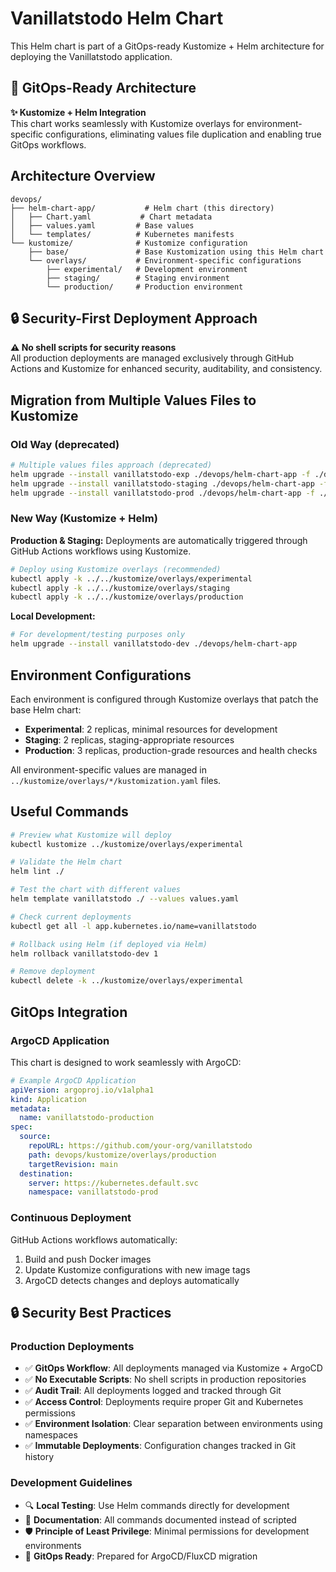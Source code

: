 # Vanillatstodo Helm Chart

This Helm chart is part of a GitOps-ready Kustomize + Helm architecture for deploying the Vanillatstodo application.

## 🚀 GitOps-Ready Architecture

**✨ Kustomize + Helm Integration**  
This chart works seamlessly with Kustomize overlays for environment-specific configurations, eliminating values file duplication and enabling true GitOps workflows.

## Architecture Overview

```
devops/
├── helm-chart-app/           # Helm chart (this directory)
│   ├── Chart.yaml           # Chart metadata
│   ├── values.yaml         # Base values
│   └── templates/          # Kubernetes manifests
└── kustomize/              # Kustomize configuration
    ├── base/               # Base Kustomization using this Helm chart
    └── overlays/           # Environment-specific configurations
        ├── experimental/   # Development environment
        ├── staging/        # Staging environment
        └── production/     # Production environment
```

## 🔒 Security-First Deployment Approach

**⚠️ No shell scripts for security reasons**  
All production deployments are managed exclusively through GitHub Actions and Kustomize for enhanced security, auditability, and consistency.

## Migration from Multiple Values Files to Kustomize

### Old Way (deprecated)

```bash
# Multiple values files approach (deprecated)
helm upgrade --install vanillatstodo-exp ./devops/helm-chart-app -f ./devops/helm-chart-app/values-experimental.yaml
helm upgrade --install vanillatstodo-staging ./devops/helm-chart-app -f ./devops/helm-chart-app/values-staging.yaml
helm upgrade --install vanillatstodo-prod ./devops/helm-chart-app -f ./devops/helm-chart-app/values-production.yaml
```

### New Way (Kustomize + Helm)

**Production & Staging:** Deployments are automatically triggered through GitHub Actions workflows using Kustomize.

```bash
# Deploy using Kustomize overlays (recommended)
kubectl apply -k ../../kustomize/overlays/experimental
kubectl apply -k ../../kustomize/overlays/staging
kubectl apply -k ../../kustomize/overlays/production
```

**Local Development:**

```bash
# For development/testing purposes only
helm upgrade --install vanillatstodo-dev ./devops/helm-chart-app
```

## Environment Configurations

Each environment is configured through Kustomize overlays that patch the base Helm chart:

- **Experimental**: 2 replicas, minimal resources for development
- **Staging**: 2 replicas, staging-appropriate resources
- **Production**: 3 replicas, production-grade resources and health checks

All environment-specific values are managed in `../kustomize/overlays/*/kustomization.yaml` files.

## Useful Commands

```bash
# Preview what Kustomize will deploy
kubectl kustomize ../kustomize/overlays/experimental

# Validate the Helm chart
helm lint ./

# Test the chart with different values
helm template vanillatstodo ./ --values values.yaml

# Check current deployments
kubectl get all -l app.kubernetes.io/name=vanillatstodo

# Rollback using Helm (if deployed via Helm)
helm rollback vanillatstodo-dev 1

# Remove deployment
kubectl delete -k ../kustomize/overlays/experimental
```

## GitOps Integration

### ArgoCD Application

This chart is designed to work seamlessly with ArgoCD:

```yaml
# Example ArgoCD Application
apiVersion: argoproj.io/v1alpha1
kind: Application
metadata:
  name: vanillatstodo-production
spec:
  source:
    repoURL: https://github.com/your-org/vanillatstodo
    path: devops/kustomize/overlays/production
    targetRevision: main
  destination:
    server: https://kubernetes.default.svc
    namespace: vanillatstodo-prod
```

### Continuous Deployment

GitHub Actions workflows automatically:

1. Build and push Docker images
2. Update Kustomize configurations with new image tags
3. ArgoCD detects changes and deploys automatically

## 🔒 Security Best Practices

### Production Deployments

- ✅ **GitOps Workflow**: All deployments managed via Kustomize + ArgoCD
- ✅ **No Executable Scripts**: No shell scripts in production repositories
- ✅ **Audit Trail**: All deployments logged and tracked through Git
- ✅ **Access Control**: Deployments require proper Git and Kubernetes permissions
- ✅ **Environment Isolation**: Clear separation between environments using namespaces
- ✅ **Immutable Deployments**: Configuration changes tracked in Git history

### Development Guidelines

- 🔍 **Local Testing**: Use Helm commands directly for development
- 📝 **Documentation**: All commands documented instead of scripted
- 🛡️ **Principle of Least Privilege**: Minimal permissions for development environments
- 🔄 **GitOps Ready**: Prepared for ArgoCD/FluxCD migration
